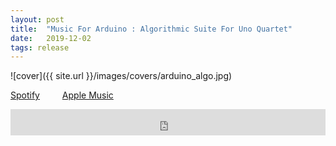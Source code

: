 ```yaml
---
layout: post
title:  "Music For Arduino : Algorithmic Suite For Uno Quartet"
date:   2019-12-02
tags: release
---
```

![cover]({{ site.url }}/images/covers/arduino_algo.jpg)

<a href="https://open.spotify.com/album/0ajGh2w62VtXm3t6qhMuqe?si=W8jUmuB6QBu3I8IayHOu7w"> Spotify</a>
&emsp;&emsp;
<a href="https://music.apple.com/us/album/music-for-arduino-algorithmic-suite-for-uno-quartet-ep/1489987231"> Apple Music</a>
<iframe style="border: 0; width: 100%; height: 42px;" src="https://bandcamp.com/EmbeddedPlayer/album=3530356069/size=small/bgcol=ffffff/linkcol=0687f5/transparent=true/" seamless><a href="http://b38tn1k.bandcamp.com/album/algorithmic-suite-for-arduino-quartet">Algorithmic Suite for Arduino Quartet by B38TN1K</a></iframe>
